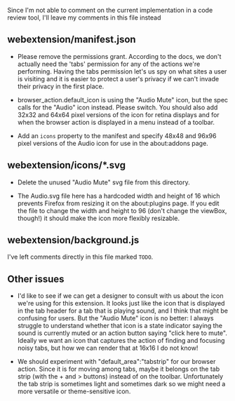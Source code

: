Since I'm not able to comment on the current implementation in a code
review tool, I'll leave my comments in this file instead

## webextension/manifest.json

- Please remove the permissions grant. According to the docs, we
  don't actually need the 'tabs' permission for any of the actions
  we're performing. Having the tabs permission let's us spy on what
  sites a user is visiting and it is easier to protect a user's
  privacy if we can't invade their privacy in the first place.

- browser_action.default_icon is using the "Audio Mute" icon, but the
  spec calls for the "Audio" icon instead. Please switch. You
  should also add 32x32 and 64x64 pixel versions of the icon for
  retina displays and for when the browser action is displayed in a
  menu instead of a toolbar.

- Add an `icons` property to the manifest and specify 48x48 and 96x96
  pixel versions of the Audio icon for use in the about:addons page.

## webextension/icons/*.svg

- Delete the unused "Audio Mute" svg file from this directory.

- The Audio.svg file here has a hardcoded width and height of 16 which
  prevents Firefox from resizing it on the about:plugins page. If you
  edit the file to change the width and height to 96 (don't change the
  viewBox, though!) it should make the icon more flexibly resizable.

## webextension/background.js

I've left comments directly in this file marked `TODO`.

## Other issues

- I'd like to see if we can get a designer to consult with us about
  the icon we're using for this extension. It looks just like the icon
  that is displayed in the tab header for a tab that is playing sound,
  and I think that might be confusing for users. But the "Audio Mute"
  icon is no better: I always struggle to understand whether that icon
  is a state indicator saying the sound is currently muted or an
  action button saying "click here to mute". Ideally we want an icon
  that captures the action of finding and focusing noisy tabs, but
  how we can render that at 16x16 I do not know!

- We should experiment with "default_area":"tabstrip" for our browser
  action. Since it is for moving among tabs, maybe it belongs on the
  tab strip (with the + and > buttons) instead of on the
  toolbar. Unfortunately the tab strip is sometimes light and sometimes
  dark so we might need a more versatile or theme-sensitive icon.
